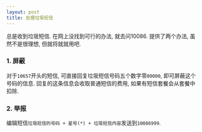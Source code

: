 ```yaml
---
layout: post
title: 处理垃圾短信
---
```


总是收到垃圾短信. 在网上没找到可行的办法, 就去问10086. 提供了两个办法, 虽然不是很理想, 但就将就就用吧.  


### 1. 屏蔽

对于`10657`开头的短信, 可直接回复垃圾短信号码五个数字零`00000`, 即可屏蔽这个号码的信息. 回复的这条信息会收取普通短信的费用, 如果有短信套餐会从套餐中扣除.  


### 2. 举报

编辑短信`垃圾短信的号码 + 星号(*) + 垃圾短信内容`发送到`10086999`.
